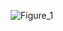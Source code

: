 ![Figure_1](https://github.com/eukkcha/Machine-Learning/assets/127178816/a4455faf-8555-4ef4-834d-c250337cbdc9)
